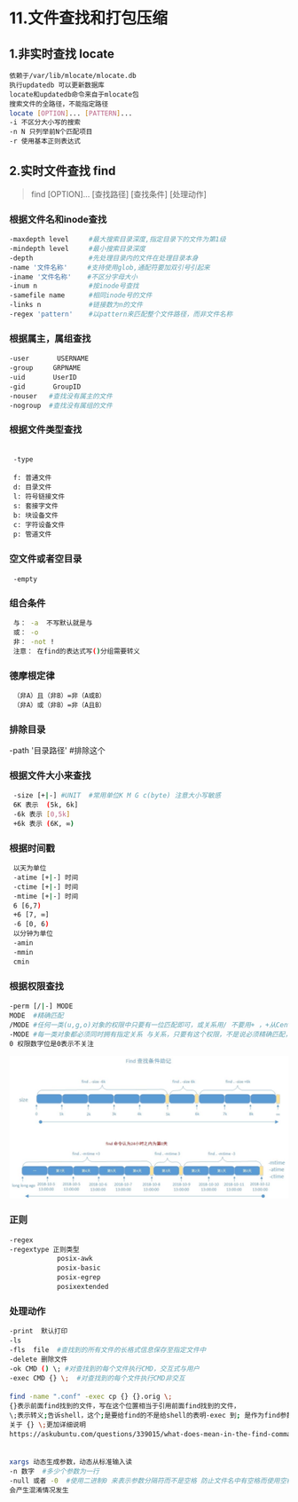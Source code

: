 # 11.文件查找和打包压缩

## 1.非实时查找 locate

```bash
依赖于/var/lib/mlocate/mlocate.db
执行updatedb 可以更新数据库
locate和updatedb命令来自于mlocate包
搜索文件的全路径，不能指定路径
locate [OPTION]... [PATTERN]...
-i 不区分大小写的搜索
-n N 只列举前N个匹配项目
-r 使用基本正则表达式
```

## 2.实时文件查找 find

> find [OPTION]... [查找路径] [查找条件] [处理动作]


### 根据文件名和inode查找


```bash
-maxdepth level     #最大搜索目录深度,指定目录下的文件为第1级
-mindepth level     #最小搜索目录深度
-depth              #先处理目录内的文件在处理目录本身
-name '文件名称'     #支持使用glob,通配符要加双引号引起来
-iname '文件名称'    #不区分字母大小
-inum n             #按inode号查找
-samefile name      #相同inode号的文件
-links n            #链接数为n的文件
-regex 'pattern'    #以pattern来匹配整个文件路径，而非文件名称
```

### 根据属主，属组查找

```bash
-user       USERNAME 
-group     GRPNAME
-uid       UserID
-gid       GroupID
-nouser   #查找没有属主的文件
-nogroup  #查找没有属组的文件
```

### 根据文件类型查找

```bash

 -type
 
 f: 普通文件
 d: 目录文件
 l: 符号链接文件
 s: 套接字文件
 b: 块设备文件
 c: 字符设备文件
 p: 管道文件


```

### 空文件或者空目录

` -empty`

### 组合条件

```bash
 与： -a  不写默认就是与
 或： -o
 非： -not !
 注意： 在find的表达式写()分组需要转义
```

### 德摩根定律

```bash
 （非A）且（非B）=非（A或B）
 （非A）或（非B）=非（A且B）
```


### 排除目录

-path '目录路径' #排除这个


### 根据文件大小来查找

```bash
 -size [+|-] #UNIT  #常用单位K M G c(byte) 注意大小写敏感
 6K 表示  (5k, 6k]
 -6k 表示 [0,5k]
 +6k 表示 (6K, ∞)
```


### 根据时间戳

```bash
 以天为单位
 -atime [+|-] 时间
 -ctime [+|-] 时间
 -mtime [+|-] 时间
 6 [6,7)
 +6 [7, ∞]
 -6 [0, 6)
 以分钟为单位
 -amin
 -mmin
 cmin
```
### 根据权限查找

```bash
-perm [/|-] MODE
MODE  #精确匹配
/MODE #任何一类(u,g,o)对象的权限中只要有一位匹配即可，或关系用/ 不要用+ ，+从Centos7开始淘汰
-MODE #每一类对象都必须同时拥有指定关系 与关系，只要有这个权限，不是说必须精确匹配，包括/MODE 也是这个含义
0 权限数字位是0表示不关注

```

<img src="../images/findCondition01.png">


### 正则

```bash
-regex 
-regextype 正则类型
            posix-awk
            posix-basic
            posix-egrep
            posixextended
```


### 处理动作

```bash
-print  默认打印
-ls  
-fls  file  #查找到的所有文件的长格式信息保存至指定文件中
-delete 删除文件
-ok CMD () \; #对查找到的每个文件执行CMD，交互式与用户
-exec CMD {} \;  #对查找到的每个文件执行CMD非交互

find -name ".conf" -exec cp {} {}.orig \;
{}表示前面find找到的文件，写在这个位置相当于引用前面find找到的文件，
\;表示转义;告诉shell，这个;是要给find的不是给shell的表明-exec 到; 是作为find参数
关于 {} \;更加详细说明
https://askubuntu.com/questions/339015/what-does-mean-in-the-find-command


xargs 动态生成参数，动态从标准输入读
-n 数字  #多少个参数为一行
-null 或者 -0  #使用二进制0 来表示参数分隔符而不是空格 防止文件名中有空格而使用空格分隔符
会产生混淆情况发生
```









